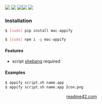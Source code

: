 <!--
https://readme42.com
-->



[![](https://img.shields.io/badge/OS-macOS-blue.svg?longCache=True)]()
[![](https://img.shields.io/pypi/v/mac-appify.svg?maxAge=3600)](https://pypi.org/project/mac-appify/)
[![](https://img.shields.io/npm/v/mac-appify.svg?maxAge=3600)](https://www.npmjs.com/package/mac-appify)[![](https://img.shields.io/badge/License-Unlicense-blue.svg?longCache=True)](https://unlicense.org/)
[![](https://github.com/andrewp-as-is/mac-appify/workflows/tests42/badge.svg)](https://github.com/andrewp-as-is/mac-appify/actions)

### Installation
```bash
$ [sudo] pip install mac-appify
```

```bash
$ [sudo] npm i -g mac-appify
```

#### Features
+  script [shebang](https://en.wikipedia.org/wiki/Shebang_(Unix)) required

#### Examples
```bash
$ appify script.sh name.app
$ appify script.sh name.app Icon.png
```

<p align="center">
    <a href="https://readme42.com/">readme42.com</a>
</p>
